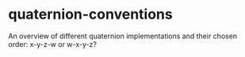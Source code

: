 # quaternion-conventions
An overview of different quaternion implementations and their chosen order: x-y-z-w or w-x-y-z?
